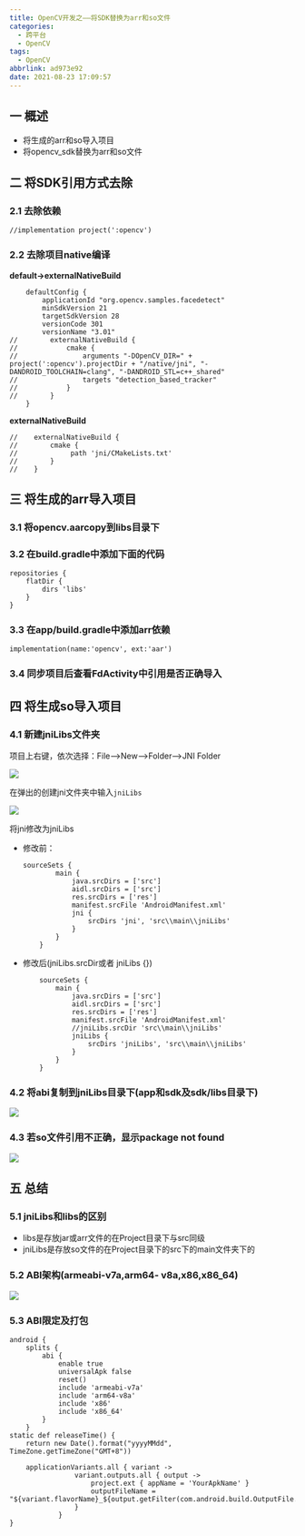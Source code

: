 ```yaml
---
title: OpenCV开发之——将SDK替换为arr和so文件
categories:
  - 跨平台
  - OpenCV
tags:
  - OpenCV
abbrlink: ad973e92
date: 2021-08-23 17:09:57
---
```

## 一 概述

* 将生成的arr和so导入项目
* 将opencv_sdk替换为arr和so文件

<!--more-->

## 二 将SDK引用方式去除

### 2.1 去除依赖

```
//implementation project(':opencv')
```

### 2.2 去除项目native编译

**default->externalNativeBuild**

```
    defaultConfig {
        applicationId "org.opencv.samples.facedetect"
        minSdkVersion 21
        targetSdkVersion 28
        versionCode 301
        versionName "3.01"
//        externalNativeBuild {
//            cmake {
//                arguments "-DOpenCV_DIR=" + project(':opencv').projectDir + "/native/jni", "-DANDROID_TOOLCHAIN=clang", "-DANDROID_STL=c++_shared"
//                targets "detection_based_tracker"
//            }
//        }
    }
```

**externalNativeBuild**

```
//    externalNativeBuild {
//        cmake {
//             path 'jni/CMakeLists.txt'
//        }
//    }
```

## 三 将生成的arr导入项目

### 3.1 将opencv.aarcopy到libs目录下

### 3.2 在build.gradle中添加下面的代码

```
repositories {
    flatDir {
        dirs 'libs'
    }
}
```

### 3.3 在app/build.gradle中添加arr依赖

```
implementation(name:'opencv', ext:'aar')
```

### 3.4 同步项目后查看FdActivity中引用是否正确导入

## 四  将生成so导入项目

### 4.1 新建jniLibs文件夹

项目上右键，依次选择：File——>New——>Folder——>JNI Folder

![][1]

在弹出的创建jni文件夹中输入`jniLibs`

![][2]

将jni修改为jniLibs

* 修改前：

  ```
  sourceSets {
          main {
              java.srcDirs = ['src']
              aidl.srcDirs = ['src']
              res.srcDirs = ['res']
              manifest.srcFile 'AndroidManifest.xml'
              jni {
                  srcDirs 'jni', 'src\\main\\jniLibs'
              }
          }
      }
  ```

* 修改后(jniLibs.srcDir或者  jniLibs {})

  ```
      sourceSets {
          main {
              java.srcDirs = ['src']
              aidl.srcDirs = ['src']
              res.srcDirs = ['res']
              manifest.srcFile 'AndroidManifest.xml'
              //jniLibs.srcDir 'src\\main\\jniLibs'
              jniLibs {
                  srcDirs 'jniLibs', 'src\\main\\jniLibs'
              }
          }
      }
  ```

### 4.2 将abi复制到jniLibs目录下(app和sdk及sdk/libs目录下)

![][3]

### 4.3 若so文件引用不正确，显示package not found
![][4]
## 五 总结

### 5.1 jniLibs和libs的区别

* libs是存放jar或arr文件的在Project目录下与src同级
* jniLibs是存放so文件的在Project目录下的src下的main文件夹下的

### 5.2 ABI架构(armeabi-v7a,arm64- v8a,x86,x86_64)
![][5]
### 5.3 ABI限定及打包

```
android {
    splits {
        abi {
            enable true
            universalApk false
            reset()
            include 'armeabi-v7a'
            include 'arm64-v8a'
            include 'x86'
            include 'x86_64'
        }
    }
static def releaseTime() {
    return new Date().format("yyyyMMdd", TimeZone.getTimeZone("GMT+8"))

    applicationVariants.all { variant ->
                variant.outputs.all { output ->
                    project.ext { appName = 'YourApkName' }
                    outputFileName = "${variant.flavorName}_${output.getFilter(com.android.build.OutputFile.ABI)}_V${variant.versionCode}_${releaseTime()}.apk"
                }
            }
}
```



[1]:https://cdn.jsdelivr.net/gh/PGzxc/CDN@master/blog-opencv/android-opencv-jnilibs-new.png
[2]:https://cdn.jsdelivr.net/gh/PGzxc/CDN@master/blog-opencv/android-opencv-jni-folder.png
[3]:https://cdn.jsdelivr.net/gh/PGzxc/CDN@master/blog-opencv/android-opencv-jnilibs-copy.png
[4]:https://cdn.jsdelivr.net/gh/PGzxc/CDN@master/blog-opencv/android-opencv-package-not-found.png
[5]:https://cdn.jsdelivr.net/gh/PGzxc/CDN@master/blog-opencv/android-opencv-abis-supports.png